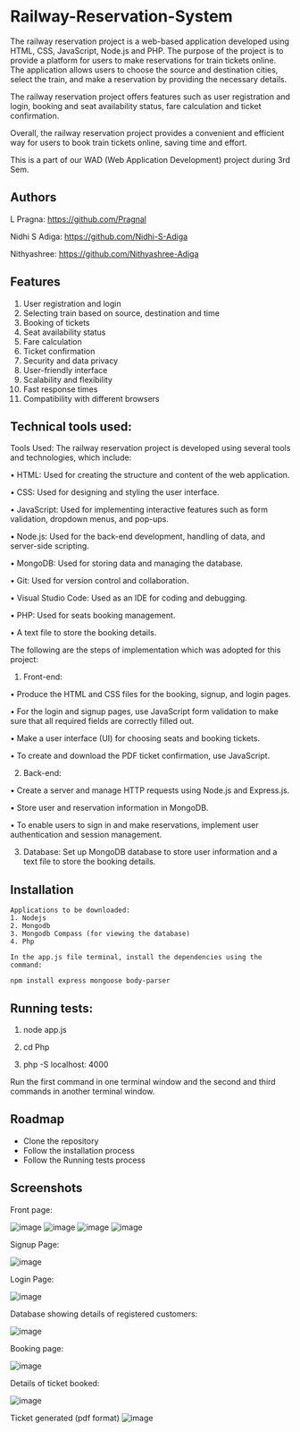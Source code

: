# Railway-Reservation-System

The railway reservation project is a web-based application developed using HTML, CSS, JavaScript, Node.js and PHP. The purpose of the project is to provide a platform for users to make reservations for train tickets online. The application allows users to choose the source and destination cities, select the train, and make a reservation by providing the necessary details.

The railway reservation project offers features such as user registration and login, booking and seat availability status, fare calculation and ticket confirmation.
	
Overall, the railway reservation project provides a convenient and efficient way for users to book train tickets online, saving time and effort.

This is a part of our WAD (Web Application Development) project during 3rd Sem. 



## Authors
L Pragna: https://github.com/Pragnal

Nidhi S Adiga: https://github.com/Nidhi-S-Adiga

Nithyashree: https://github.com/Nithyashree-Adiga


## Features
1.	User registration and login
2.	Selecting train based on source, destination and time
3.	Booking of tickets
4.	Seat availability status
5.	Fare calculation
6.	Ticket confirmation
7.	Security and data privacy
8.	User-friendly interface
9.	Scalability and flexibility
10.	Fast response times
11.	Compatibility with different browsers


## Technical tools used:

Tools Used:
The railway reservation project is developed using several tools and technologies, which include:

•	HTML: Used for creating the structure and content of the web application.

•	CSS: Used for designing and styling the user interface.

•	JavaScript: Used for implementing interactive features such as form validation, dropdown menus, and pop-ups.

•	Node.js: Used for the back-end development, handling of data, and server-side scripting.

•	MongoDB: Used for storing data and managing the database.

•	Git: Used for version control and collaboration.

•	Visual Studio Code: Used as an IDE for coding and debugging.

•	PHP: Used for seats booking management.

•	A text file to store the booking details.


The following are the steps of implementation which was adopted for this project:
1)	Front-end: 

•	Produce the HTML and CSS files for the booking, signup, and login pages.

•	For the login and signup pages, use JavaScript form validation to make sure that all required fields are correctly filled out.

•	Make a user interface (UI) for choosing seats and booking tickets.

•	To create and download the PDF ticket confirmation, use JavaScript.

2)	Back-end:

•	Create a server and manage HTTP requests using Node.js and Express.js.

•	Store user and reservation information in MongoDB.

•	To enable users to sign in and make reservations, implement user authentication and session management.

3)	Database: Set up MongoDB database to store user information and a text file to store the booking details.











## Installation
    Applications to be downloaded:
    1. Nodejs
    2. Mongodb
    3. Mongodb Compass (for viewing the database)
    4. Php

    In the app.js file terminal, install the dependencies using the command:

    npm install express mongoose body-parser


## Running tests: 

1. node app.js

2. cd Php

3. php -S localhost: 4000

Run the first command in one terminal window and the second and third commands in another terminal window.




## Roadmap

- Clone the repository 
- Follow the installation process
- Follow the Running tests process
 


## Screenshots
Front page:

![image](https://user-images.githubusercontent.com/121955607/234546131-e0c0628d-0c2a-4391-9535-558a2f8b3c7d.png)
![image](https://user-images.githubusercontent.com/121955607/234546746-b769d1f7-108c-4ffa-acc8-d88774b424f3.png)
![image](https://user-images.githubusercontent.com/121955607/234546381-027d8511-a01f-41d8-9c62-a0f3911fb474.png)
![image](https://user-images.githubusercontent.com/121955607/234547584-cf66d256-bd54-4416-8ae7-9b8d9fa2895c.png)

Signup Page: 

![image](https://user-images.githubusercontent.com/121955607/234544680-3df8f428-9583-4b68-918e-85c7760a3513.png)

Login Page: 

![image](https://user-images.githubusercontent.com/121955607/234544961-57bb7a6b-367a-4f01-b4e6-e1bcf70591bb.png)

Database showing details of registered customers:

![image](https://user-images.githubusercontent.com/121955607/234545009-e912bc78-256e-486e-909a-101a54f86857.png)

Booking page:

![image](https://user-images.githubusercontent.com/121955607/234545034-3b9a0aba-89e5-42f7-973c-87072e479287.png)

Details of ticket booked:

![image](https://user-images.githubusercontent.com/121955607/234545070-00b0b366-6c4b-4518-8da1-b44e6d0dafef.png)

Ticket generated (pdf format)
![image](https://user-images.githubusercontent.com/121955607/234545094-ac65a494-83ff-4e26-92ec-b28a37b3d42b.png)

